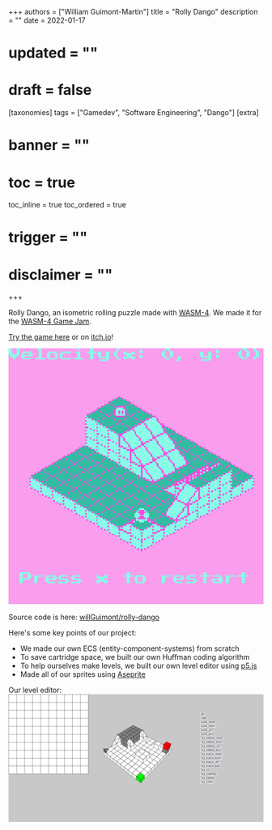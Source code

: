 +++
authors = ["William Guimont-Martin"]
title = "Rolly Dango"
description = ""
date = 2022-01-17
# updated = ""
# draft = false
[taxonomies]
tags = ["Gamedev", "Software Engineering", "Dango"]
[extra]
# banner = ""
# toc = true
toc_inline = true
toc_ordered = true
# trigger = ""
# disclaimer = ""
+++

Rolly Dango, an isometric rolling puzzle made with [WASM-4](https://wasm4.org/). We made it for the [WASM-4 Game Jam](https://itch.io/jam/wasm4).

[Try the game here](https://willguimont.github.io/rolly-dango/) or on [itch.io](https://willguimont.itch.io/rolly-dango)!

![rolly dango](https://raw.githubusercontent.com/willGuimont/rolly-dango/main/assets/game.png)

Source code is here: [willGuimont/rolly-dango](https://github.com/willGuimont/rolly-dango)

Here's some key points of our project:

- We made our own ECS (entity-component-systems) from scratch
- To save cartridge space, we built our own Huffman coding algorithm
- To help ourselves make levels, we built our own level editor using [p5.js](https://p5js.org/)
- Made all of our sprites using [Aseprite](https://www.aseprite.org/)

Our level editor:
![level editor](https://raw.githubusercontent.com/willGuimont/rolly-dango/main/assets/editor.png)